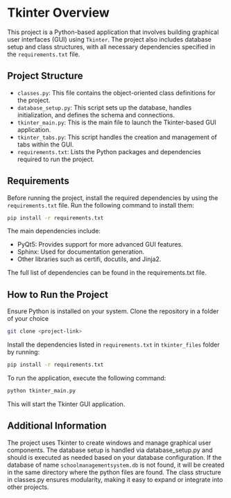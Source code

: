 # Tkinter Overview

This project is a Python-based application that involves building graphical user interfaces (GUI) using `Tkinter`. The project also includes database setup and class structures, with all necessary dependencies specified in the `requirements.txt` file.

## Project Structure

- `classes.py`: This file contains the object-oriented class definitions for the project.
- `database_setup.py`: This script sets up the database, handles initialization, and defines the schema and connections.
- `tkinter_main.py`: This is the main file to launch the Tkinter-based GUI application.
- `tkinter_tabs.py`: This script handles the creation and management of tabs within the GUI.
- `requirements.txt`: Lists the Python packages and dependencies required to run the project.

## Requirements

Before running the project, install the required dependencies by using the `requirements.txt` file. Run the following command to install them:

```bash
pip install -r requirements.txt
```
The main dependencies include:
- PyQt5: Provides support for more advanced GUI features.
- Sphinx: Used for documentation generation.
- Other libraries such as certifi, docutils, and Jinja2.

The full list of dependencies can be found in the requirements.txt file.

## How to Run the Project
Ensure Python is installed on your system.
Clone the repository in a folder of your choice
``` bash
git clone <project-link>
```
Install the dependencies listed in ```requirements.txt``` in ```tkinter_files``` folder by running:
```bash
pip install -r requirements.txt
```
To run the application, execute the following command:
```bash
python tkinter_main.py
```
This will start the Tkinter GUI application.

## Additional Information
The project uses Tkinter to create windows and manage graphical user components.
The database setup is handled via database_setup.py and should is executed as needed based on your database configuration. If the database of name ```schoolmanagementsystem.db``` is not found, it will be created in the same directory where the python files are found.
The class structure in classes.py ensures modularity, making it easy to expand or integrate into other projects.





